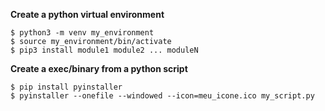**Create a python virtual environment**
```
$ python3 -m venv my_environment
$ source my_environment/bin/activate
$ pip3 install module1 module2 ... moduleN
```

**Create a exec/binary from a python script**
```
$ pip install pyinstaller
$ pyinstaller --onefile --windowed --icon=meu_icone.ico my_script.py
```
